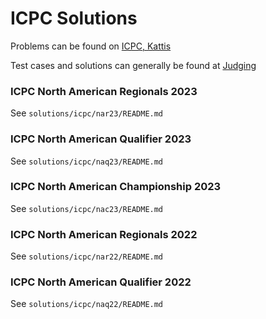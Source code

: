 # ICPC Solutions

Problems can be found on [ICPC, Kattis](https://icpc.kattis.com/)

Test cases and solutions can generally be found at [Judging](http://serjudging.vanb.org/)

### ICPC North American Regionals 2023
See `solutions/icpc/nar23/README.md`

### ICPC North American Qualifier 2023
See `solutions/icpc/naq23/README.md`

### ICPC North American Championship 2023
See `solutions/icpc/nac23/README.md`

### ICPC North American Regionals 2022
See `solutions/icpc/nar22/README.md`

### ICPC North American Qualifier 2022
See `solutions/icpc/naq22/README.md`
